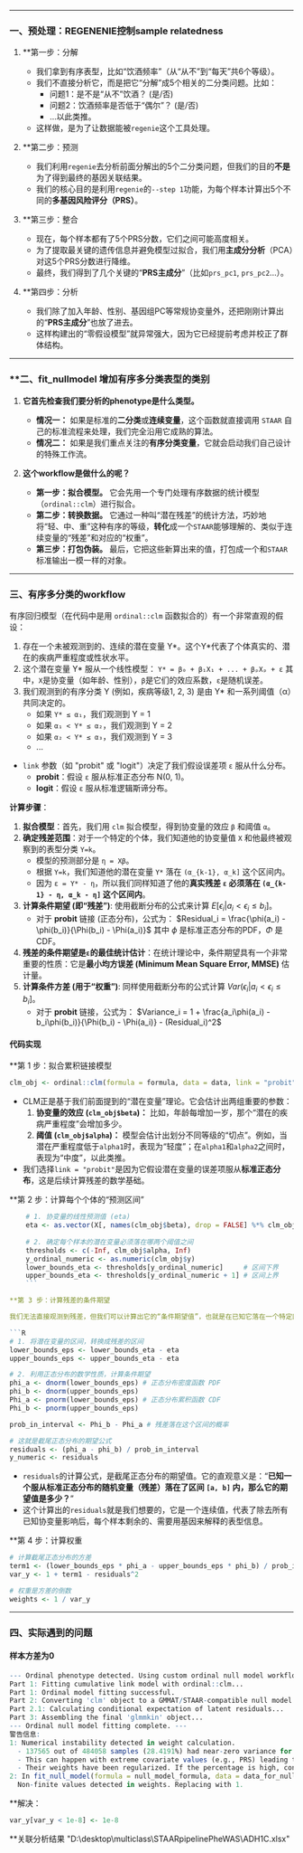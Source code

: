 
---
### 一、预处理：REGENENIE控制sample relatedness

1.  **第一步：分解 
    *   我们拿到有序表型，比如“饮酒频率”（从“从不”到“每天”共6个等级）。
    *   我们不直接分析它，而是把它“分解”成5个相关的二分类问题。比如：
        *   问题1：是不是“从不”饮酒？ (是/否)
        *   问题2：饮酒频率是否低于“偶尔”？ (是/否)
        *   ...以此类推。
    *   这样做，是为了让数据能被`regenie`这个工具处理。

2.  **第二步：预测
    *   我们利用`regenie`去分析前面分解出的5个二分类问题，但我们的目的**不是**为了得到最终的基因关联结果。
    *   我们的核心目的是利用`regenie`的`--step 1`功能，为每个样本计算出5个不同的**多基因风险评分（PRS）**。

3.  **第三步：整合
    *   现在，每个样本都有了5个PRS分数，它们之间可能高度相关。
    *   为了提取最关键的遗传信息并避免模型过拟合，我们用**主成分分析**（PCA）对这5个PRS分数进行降维。
    *   最终，我们得到了几个关键的“**PRS主成分**”（比如`prs_pc1`, `prs_pc2`...）。

4.  **第四步：分析
    *   我们除了加入年龄、性别、基因组PC等常规协变量外，还把刚刚计算出的“**PRS主成分**”也放了进去。
    *   这样构建出的“零假设模型”就异常强大，因为它已经提前考虑并校正了群体结构。

---
### **二、fit_nullmodel 增加有序多分类表型的类别

1.  **它首先检查我们要分析的phenotype是什么类型。**
    *   **情况一：** 如果是标准的**二分类**或**连续变量**，这个函数就直接调用 `STAAR` 自己的标准流程来处理，我们完全沿用它成熟的算法。
    *   **情况二：** 如果是我们重点关注的**有序分类变量**，它就会启动我们自己设计的特殊工作流。

2.  **这个workflow是做什么的呢？**
    *   **第一步：拟合模型。** 它会先用一个专门处理有序数据的统计模型（`ordinal::clm`）进行拟合。
    *   **第二步：转换数据。** 它通过一种叫“潜在残差”的统计方法，巧妙地将“轻、中、重”这种有序的等级，**转化**成一个`STAAR`能够理解的、类似于连续变量的“残差”和对应的“权重”。
    *   **第三步：打包伪装。** 最后，它把这些新算出来的值，打包成一个和`STAAR`标准输出一模一样的对象。

---
### 三、有序多分类的workflow

有序回归模型（在代码中是用 `ordinal::clm` 函数拟合的）有一个非常直观的假设：

1.  存在一个未被观测到的、连续的潜在变量 Y*。这个Y*代表了个体真实的、潜在的疾病严重程度或性状水平。
2.  这个潜在变量 Y* 服从一个线性模型：
    `Y* = β₀ + β₁X₁ + ... + βₚXₚ + ε`
    其中，`X`是协变量（如年龄、性别），`β`是它们的效应系数，`ε`是随机误差。
3.  我们观测到的有序分类 Y (例如，疾病等级1, 2, 3) 是由 Y* 和一系列阈值（α）共同决定的。
    *   如果 `Y* ≤ α₁`，我们观测到 Y = 1
    *   如果 `α₁ < Y* ≤ α₂`，我们观测到 Y = 2
    *   如果 `α₂ < Y* ≤ α₃`，我们观测到 Y = 3
    *   ...
*   `link` 参数（如 "probit" 或 "logit"）决定了我们假设误差项 `ε` 服从什么分布。
    *   **probit**：假设 `ε` 服从标准正态分布 N(0, 1)。
    *   **logit**：假设 `ε` 服从标准逻辑斯谛分布。

**计算步骤**：
1.  **拟合模型**：首先，我们用 `clm` 拟合模型，得到协变量的效应 `β` 和阈值 `α`。
2.  **确定残差范围**：对于一个特定的个体，我们知道他的协变量值 `X` 和他最终被观察到的表型分类 `Y=k`。
    *   模型的预测部分是 `η = Xβ`。
    *   根据 `Y=k`，我们知道他的潜在变量 `Y*` 落在 `(α_{k-1}, α_k]` 这个区间内。
    *   因为 `ε = Y* - η`，所以我们同样知道了他的**真实残差 `ε` 必须落在 `(α_{k-1} - η, α_k - η]` 这个区间内**。
3.  **计算条件期望 (即“残差”)**: 使用截断分布的公式来计算 $E[\epsilon_i | a_i < \epsilon_i \le b_i]$。
    *   对于 **probit** 链接 (正态分布)，公式为：
        $Residual_i = \frac{\phi(a_i) - \phi(b_i)}{\Phi(b_i) - \Phi(a_i)}$
    其中 $\phi$ 是标准正态分布的PDF，$\Phi$ 是CDF。
4.  **残差的条件期望是`ε`的最佳统计估计**：在统计理论中，条件期望具有一个非常重要的性质：它是**最小均方误差 (Minimum Mean Square Error, MMSE)** 估计量。
5.  **计算条件方差 (用于“权重”)**: 同样使用截断分布的公式计算 $Var(\epsilon_i | a_i < \epsilon_i \le b_i]$。
    *   对于 **probit** 链接，公式为：
        $Variance_i = 1 + \frac{a_i\phi(a_i) - b_i\phi(b_i)}{\Phi(b_i) - \Phi(a_i)} - (Residual_i)^2$

#### 代码实现

**第 1 步：拟合累积链接模型

```R
clm_obj <- ordinal::clm(formula = formula, data = data, link = "probit", ...)
```

*   CLM正是基于我们前面提到的“潜在变量”理论。它会估计出两组重要的参数：
	1.  **协变量的效应 (`clm_obj$beta`)：** 比如，年龄每增加一岁，那个“潜在的疾病严重程度”会增加多少。
	2.  **阈值 (`clm_obj$alpha`)：** 模型会估计出划分不同等级的“切点”。例如，当潜在严重程度低于`alpha1`时，表现为“轻度”；在`alpha1`和`alpha2`之间时，表现为“中度”，以此类推。
*   我们选择`link = "probit"`是因为它假设潜在变量的误差项服从**标准正态分布**，这是后续计算残差的数学基础。

**第 2 步：计算每个个体的“预测区间”

```R
    # 1. 协变量的线性预测值 (eta)
    eta <- as.vector(X[, names(clm_obj$beta), drop = FALSE] %*% clm_obj$beta)
    
    # 2. 确定每个样本的潜在变量必须落在哪两个阈值之间
    thresholds <- c(-Inf, clm_obj$alpha, Inf)
    y_ordinal_numeric <- as.numeric(clm_obj$y)
    lower_bounds_eta <- thresholds[y_ordinal_numeric]     # 区间下界
    upper_bounds_eta <- thresholds[y_ordinal_numeric + 1] # 区间上界
    ```

**第 3 步：计算残差的条件期望

我们无法直接观测到残差，但我们可以计算出它的“条件期望值”，也就是在已知它落在一个特定区间的前提下，对它的最佳猜测。

```R
# 1. 将潜在变量的区间，转换成残差的区间
lower_bounds_eps <- lower_bounds_eta - eta
upper_bounds_eps <- upper_bounds_eta - eta

# 2. 利用正态分布的数学性质，计算条件期望
phi_a <- dnorm(lower_bounds_eps) # 正态分布密度函数 PDF
phi_b <- dnorm(upper_bounds_eps)
Phi_a <- pnorm(lower_bounds_eps) # 正态分布累积函数 CDF
Phi_b <- pnorm(upper_bounds_eps)

prob_in_interval <- Phi_b - Phi_a # 残差落在这个区间的概率

# 这就是截尾正态分布的期望公式
residuals <- (phi_a - phi_b) / prob_in_interval 
y_numeric <- residuals
```

*   `residuals`的计算公式，是截尾正态分布的期望值。它的直观意义是：“**已知一个服从标准正态分布的随机变量（残差）落在了区间 `[a, b]` 内，那么它的期望值是多少？**”
*   这个计算出的`residuals`就是我们想要的，它是一个连续值，代表了除去所有已知协变量影响后，每个样本剩余的、需要用基因来解释的表型信息。

**第 4 步：计算权重

```R
# 计算截尾正态分布的方差
term1 <- (lower_bounds_eps * phi_a - upper_bounds_eps * phi_b) / prob_in_interval
var_y <- 1 + term1 - residuals^2

# 权重是方差的倒数
weights <- 1 / var_y
```

---

### 四、实际遇到的问题

#### 样本方差为0

```R
--- Ordinal phenotype detected. Using custom ordinal null model workflow. ---
Part 1: Fitting cumulative link model with ordinal::clm...
Part 1: Ordinal model fitting successful.
Part 2: Converting 'clm' object to a GMMAT/STAAR-compatible null model...
Part 2.1: Calculating conditional expectation of latent residuals...
Part 3: Assembling the final 'glmmkin' object...
--- Ordinal null model fitting complete. ---
警告信息:
1: Numerical instability detected in weight calculation.
  - 137565 out of 484058 samples (28.4191%) had near-zero variance for latent residuals.
  - This can happen with extreme covariate values (e.g., PRS) leading to perfect prediction.
  - Their weights have been regularized. If the percentage is high, consider checking for covariate separation. 
2: In fit_null_model(formula = null_model_formula, data = data_for_null_model,  :
  Non-finite values detected in weights. Replacing with 1.
```

**解决：

```R
var_y[var_y < 1e-8] <- 1e-8
```

**关联分析结果
"D:\desktop\multiclass\STAARpipelinePheWAS\ADH1C.xlsx"
